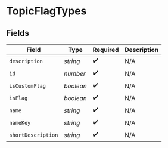 # TopicFlagTypes


## Fields

| Field              | Type               | Required           | Description        |
| ------------------ | ------------------ | ------------------ | ------------------ |
| `description`      | *string*           | :heavy_check_mark: | N/A                |
| `id`               | *number*           | :heavy_check_mark: | N/A                |
| `isCustomFlag`     | *boolean*          | :heavy_check_mark: | N/A                |
| `isFlag`           | *boolean*          | :heavy_check_mark: | N/A                |
| `name`             | *string*           | :heavy_check_mark: | N/A                |
| `nameKey`          | *string*           | :heavy_check_mark: | N/A                |
| `shortDescription` | *string*           | :heavy_check_mark: | N/A                |